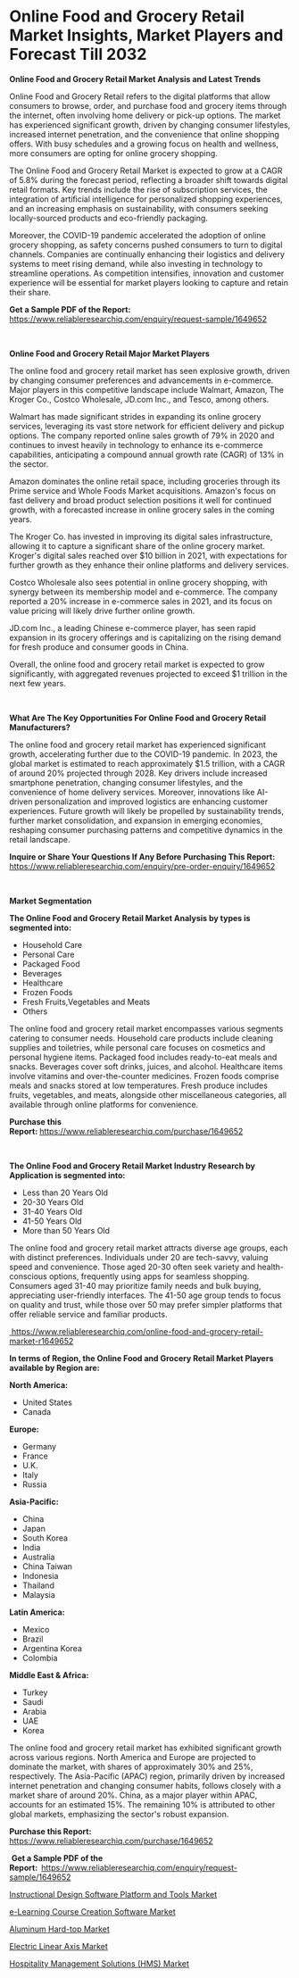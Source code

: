 <p><h1>Online Food and Grocery Retail Market Insights, Market Players and Forecast Till 2032</h1></p><p><strong>Online Food and Grocery Retail Market Analysis and Latest Trends</strong></p>
<p><p>Online Food and Grocery Retail refers to the digital platforms that allow consumers to browse, order, and purchase food and grocery items through the internet, often involving home delivery or pick-up options. The market has experienced significant growth, driven by changing consumer lifestyles, increased internet penetration, and the convenience that online shopping offers. With busy schedules and a growing focus on health and wellness, more consumers are opting for online grocery shopping.</p><p>The Online Food and Grocery Retail Market is expected to grow at a CAGR of 5.8% during the forecast period, reflecting a broader shift towards digital retail formats. Key trends include the rise of subscription services, the integration of artificial intelligence for personalized shopping experiences, and an increasing emphasis on sustainability, with consumers seeking locally-sourced products and eco-friendly packaging.</p><p>Moreover, the COVID-19 pandemic accelerated the adoption of online grocery shopping, as safety concerns pushed consumers to turn to digital channels. Companies are continually enhancing their logistics and delivery systems to meet rising demand, while also investing in technology to streamline operations. As competition intensifies, innovation and customer experience will be essential for market players looking to capture and retain their share.</p></p>
<p><strong>Get a Sample PDF of the Report:&nbsp;</strong> <a href="https://www.reliableresearchiq.com/enquiry/request-sample/1649652?utm_campaign=99&utm_medium=2&utm_source=Github&utm_content=ia&utm_term=26032025&utm_id=online-food-and-grocery-retail">https://www.reliableresearchiq.com/enquiry/request-sample/1649652</a></p>
<p>&nbsp;</p>
<p><strong>Online Food and Grocery Retail Major Market Players</strong></p>
<p><p>The online food and grocery retail market has seen explosive growth, driven by changing consumer preferences and advancements in e-commerce. Major players in this competitive landscape include Walmart, Amazon, The Kroger Co., Costco Wholesale, JD.com Inc., and Tesco, among others.</p><p>Walmart has made significant strides in expanding its online grocery services, leveraging its vast store network for efficient delivery and pickup options. The company reported online sales growth of 79% in 2020 and continues to invest heavily in technology to enhance its e-commerce capabilities, anticipating a compound annual growth rate (CAGR) of 13% in the sector.</p><p>Amazon dominates the online retail space, including groceries through its Prime service and Whole Foods Market acquisitions. Amazon's focus on fast delivery and broad product selection positions it well for continued growth, with a forecasted increase in online grocery sales in the coming years.</p><p>The Kroger Co. has invested in improving its digital sales infrastructure, allowing it to capture a significant share of the online grocery market. Kroger's digital sales reached over $10 billion in 2021, with expectations for further growth as they enhance their online platforms and delivery services.</p><p>Costco Wholesale also sees potential in online grocery shopping, with synergy between its membership model and e-commerce. The company reported a 20% increase in e-commerce sales in 2021, and its focus on value pricing will likely drive further online growth.</p><p>JD.com Inc., a leading Chinese e-commerce player, has seen rapid expansion in its grocery offerings and is capitalizing on the rising demand for fresh produce and consumer goods in China.</p><p>Overall, the online food and grocery retail market is expected to grow significantly, with aggregated revenues projected to exceed $1 trillion in the next few years.</p></p>
<p>&nbsp;</p>
<p><strong>What Are The Key Opportunities For Online Food and Grocery Retail Manufacturers?</strong></p>
<p><p>The online food and grocery retail market has experienced significant growth, accelerating further due to the COVID-19 pandemic. In 2023, the global market is estimated to reach approximately $1.5 trillion, with a CAGR of around 20% projected through 2028. Key drivers include increased smartphone penetration, changing consumer lifestyles, and the convenience of home delivery services. Moreover, innovations like AI-driven personalization and improved logistics are enhancing customer experiences. Future growth will likely be propelled by sustainability trends, further market consolidation, and expansion in emerging economies, reshaping consumer purchasing patterns and competitive dynamics in the retail landscape.</p></p>
<p><strong>Inquire or Share Your Questions If Any Before Purchasing This Report:</strong> <a href="https://www.reliableresearchiq.com/enquiry/pre-order-enquiry/1649652?utm_campaign=99&utm_medium=2&utm_source=Github&utm_content=ia&utm_term=26032025&utm_id=online-food-and-grocery-retail">https://www.reliableresearchiq.com/enquiry/pre-order-enquiry/1649652</a></p>
<p>&nbsp;</p>
<p><strong>Market Segmentation</strong></p>
<p><strong>The Online Food and Grocery Retail Market Analysis by types is segmented into:</strong></p>
<p><ul><li>Household Care</li><li>Personal Care</li><li>Packaged Food</li><li>Beverages</li><li>Healthcare</li><li>Frozen Foods</li><li>Fresh Fruits,Vegetables and Meats</li><li>Others</li></ul></p>
<p><p>The online food and grocery retail market encompasses various segments catering to consumer needs. Household care products include cleaning supplies and toiletries, while personal care focuses on cosmetics and personal hygiene items. Packaged food includes ready-to-eat meals and snacks. Beverages cover soft drinks, juices, and alcohol. Healthcare items involve vitamins and over-the-counter medicines. Frozen foods comprise meals and snacks stored at low temperatures. Fresh produce includes fruits, vegetables, and meats, alongside other miscellaneous categories, all available through online platforms for convenience.</p></p>
<p><strong>Purchase this Report:&nbsp;</strong><a href="https://www.reliableresearchiq.com/purchase/1649652?utm_campaign=99&utm_medium=2&utm_source=Github&utm_content=ia&utm_term=26032025&utm_id=online-food-and-grocery-retail">https://www.reliableresearchiq.com/purchase/1649652</a></p>
<p>&nbsp;</p>
<p><strong>The Online Food and Grocery Retail Market Industry Research by Application is segmented into:</strong></p>
<p><ul><li>Less than 20 Years Old</li><li>20-30 Years Old</li><li>31-40 Years Old</li><li>41-50 Years Old</li><li>More than 50 Years Old</li></ul></p>
<p><p>The online food and grocery retail market attracts diverse age groups, each with distinct preferences. Individuals under 20 are tech-savvy, valuing speed and convenience. Those aged 20-30 often seek variety and health-conscious options, frequently using apps for seamless shopping. Consumers aged 31-40 may prioritize family needs and bulk buying, appreciating user-friendly interfaces. The 41-50 age group tends to focus on quality and trust, while those over 50 may prefer simpler platforms that offer reliable service and familiar products.</p></p>
<p><a href="https://www.reliableresearchiq.com/online-food-and-grocery-retail-market-r1649652?utm_campaign=99&utm_medium=2&utm_source=Github&utm_content=ia&utm_term=26032025&utm_id=online-food-and-grocery-retail">&nbsp;https://www.reliableresearchiq.com/online-food-and-grocery-retail-market-r1649652</a></p>
<p><strong>In terms of Region, the Online Food and Grocery Retail Market Players available by Region are:</strong></p>
<p>
    <p> <strong> North America: </strong>
        <ul>
            <li>United States</li>
            <li>Canada</li>
        </ul>
        </p> 
    <p> <strong> Europe: </strong>
        <ul>
            <li>Germany</li>
            <li>France</li>
            <li>U.K.</li>
            <li>Italy</li>
            <li>Russia</li>
        </ul>
        </p> 
    <p> <strong> Asia-Pacific: </strong>
        <ul>
            <li>China</li>
            <li>Japan</li>
            <li>South Korea</li>
            <li>India</li>
            <li>Australia</li>
            <li>China Taiwan</li>
            <li>Indonesia</li>
            <li>Thailand</li>
            <li>Malaysia</li>
        </ul>
        </p> 
    <p> <strong> Latin America: </strong>
        <ul>
            <li>Mexico</li>
            <li>Brazil</li>
            <li>Argentina Korea</li>
            <li>Colombia</li>
        </ul>
        </p> 
    <p> <strong> Middle East & Africa: </strong>
        <ul>
            <li>Turkey</li>
            <li>Saudi</li>
            <li>Arabia</li>
            <li>UAE</li>
            <li>Korea</li>
        </ul>
    </p>
    </p>
<p><p>The online food and grocery retail market has exhibited significant growth across various regions. North America and Europe are projected to dominate the market, with shares of approximately 30% and 25%, respectively. The Asia-Pacific (APAC) region, primarily driven by increased internet penetration and changing consumer habits, follows closely with a market share of around 20%. China, as a major player within APAC, accounts for an estimated 15%. The remaining 10% is attributed to other global markets, emphasizing the sector's robust expansion.</p></p>
<p><strong>Purchase this Report: </strong><a href="https://www.reliableresearchiq.com/purchase/1649652?utm_campaign=99&utm_medium=2&utm_source=Github&utm_content=ia&utm_term=26032025&utm_id=online-food-and-grocery-retail">https://www.reliableresearchiq.com/purchase/1649652</a></p>
<p>&nbsp;<strong>Get a Sample PDF of the Report:&nbsp;&nbsp;</strong><a href="https://www.reliableresearchiq.com/enquiry/request-sample/1649652?utm_campaign=99&utm_medium=2&utm_source=Github&utm_content=ia&utm_term=26032025&utm_id=online-food-and-grocery-retail">https://www.reliableresearchiq.com/enquiry/request-sample/1649652</a></p>
<p><strong></strong></p>
<p><p><a href="https://github.com/atawanyeze/Market-Research-Report-List-1/blob/main/instructional-design-software-platform-and-tools-market.md?utm_campaign=99&utm_medium=2&utm_source=Github&utm_content=ia&utm_term=26032025&utm_id=online-food-and-grocery-retail">Instructional Design Software Platform and Tools Market</a></p><p><a href="https://github.com/saqafidrahea/Market-Research-Report-List-1/blob/main/e-learning-course-creation-software-market.md?utm_campaign=99&utm_medium=2&utm_source=Github&utm_content=ia&utm_term=26032025&utm_id=online-food-and-grocery-retail">e-Learning Course Creation Software Market</a></p><p><a href="https://github.com/vespigeakexc/Market-Research-Report-List-1/blob/main/aluminum-hard-top-market.md?utm_campaign=99&utm_medium=2&utm_source=Github&utm_content=ia&utm_term=26032025&utm_id=online-food-and-grocery-retail">Aluminum Hard-top Market</a></p><p><a href="https://github.com/rueffmuoloqw/Market-Research-Report-List-1/blob/main/electric-linear-axis-market.md?utm_campaign=99&utm_medium=2&utm_source=Github&utm_content=ia&utm_term=26032025&utm_id=online-food-and-grocery-retail">Electric Linear Axis Market</a></p><p><a href="https://github.com/onutsheinz/Market-Research-Report-List-1/blob/main/hospitality-management-solutions-hms-market.md?utm_campaign=99&utm_medium=2&utm_source=Github&utm_content=ia&utm_term=26032025&utm_id=online-food-and-grocery-retail">Hospitality Management Solutions (HMS) Market</a></p></p>